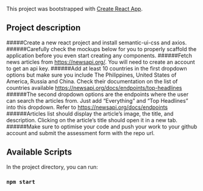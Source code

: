 This project was bootstrapped with [Create React App](https://github.com/facebook/create-react-app).

## Project description

#####Create a new react project and install semantic-ui-css and axios.
######Carefully check the mockups below for you to properly scaffold the application before you even start creating any components.
######Fetch news articles from https://newsapi.org/. You will need to create an account to get an api key.
######Add at least 10 countries in the first dropdown options but make sure you include The Philippines, United States of America, Russia and China. Check their documentation on the list of countries available https://newsapi.org/docs/endpoints/top-headlines
######The second dropdown options are the endpoints where the user can search the articles from. Just add “Everything” and “Top Headlines” into this dropdown. Refer to https://newsapi.org/docs/endpoints
######Articles list should display the article’s image, the title, and description. Clicking on the article’s title should open it in a new tab.
######Make sure to optimise your code and push your work to your github account and submit the assessment form with the repo url.



## Available Scripts

In the project directory, you can run:

### `npm start`
